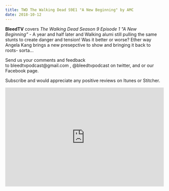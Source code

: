 ```yaml
---
title: TWD The Walking Dead S9E1 "A New Beginning" by AMC
date: 2018-10-12
---
```


<p><strong>BleedTV</strong> covers <em>The Walking Dead Season 9 Episode 1 "A New Beginning"</em> - A year and half later and Walking alumi still pulling the same stunts to create danger and tension! Was it better or worse? Ether way Angela Kang brings a new presepctive to show and bringing it back to roots- sorta...</p>
<p>Send us your comments and feedback to bleedtvpodcast@gmail.com , @bleedtvpodcast on twitter, and or our Facebook page. </p>
<p>Subscribe and would appreciate any positive reviews on Itunes or Stitcher.</p>

<iframe src="https://www.podbean.com/media/player/2wwtt-9c3a7b?from=site&vjs=1&skin=1&fonts=Helvetica&auto=0&download=1" height="315" width="100%" frameborder="0" scrolling="no" data-name="pb-iframe-player"></iframe>